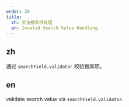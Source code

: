 ```yaml
---
order: 20
title:
  zh: 非法搜索项处理
  en: Invalid Search Value Handling
---
```


## zh

通过 `searchField.validator` 校验搜索项。

## en

validate search value via `searchField.validator`.
